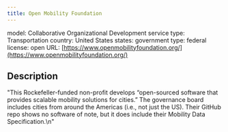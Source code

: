 ```yaml
---
title: Open Mobility Foundation
---
```


model: Collaborative Organizational Development
service type: Transportation
country: United States
states: 
government type: federal
license: open
URL: [https://www.openmobilityfoundation.org/](https://www.openmobilityfoundation.org/)

## Description
"This Rockefeller-funded non-profit develops “open-sourced software that provides scalable mobility solutions for cities.” The governance board includes cities from around the Americas (i.e., not just the US). Their GitHub repo shows no software of note, but it does include their Mobility Data Specification.\n"
